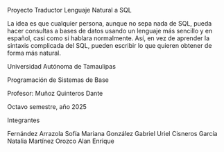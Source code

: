 Proyecto Traductor Lenguaje Natural a SQL

La idea es que cualquier persona, aunque no sepa nada de SQL, pueda hacer consultas a bases de datos usando un lenguaje más sencillo y en español, casi como si hablara normalmente. Así, en vez de aprender la sintaxis complicada del SQL, pueden escribir lo que quieren obtener de forma más natural.

Universidad Autónoma de Tamaulipas

Programación de Sistemas de Base

Profesor: Muñoz Quinteros Dante

Octavo semestre, año 2025

Integrantes

Fernández Arrazola Sofía Mariana
González Gabriel Uriel
Cisneros García Natalia
Martínez Orozco Alan Enrique
